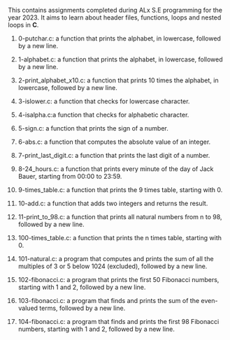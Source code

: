 This contains assignments completed during ALx S.E programming for the year 2023. It aims to learn about header files, functions, loops and nested loops in **C**.

1.	0-putchar.c: a function that prints the alphabet, in lowercase, followed by a new line.
 
2.	1-alphabet.c: a function that prints the alphabet, in lowercase, followed by a new line.
 
4.	2-print_alphabet_x10.c: a function that prints 10 times the alphabet, in lowercase, followed by a new line.
 
5.	3-islower.c: a function that checks for lowercase character. 

6.	4-isalpha.c:a function that checks for alphabetic character. 
 
7.	5-sign.c: a function that prints the sign of a number.
 
8.	6-abs.c: a function that computes the absolute value of an integer.
 
9.	7-print_last_digit.c: a function that prints the last digit of a number.

10.	8-24_hours.c: a function that prints every minute of the day of Jack Bauer, starting from 00:00 to 23:59.
 
11.	9-times_table.c: a function that prints the 9 times table, starting with 0.
 
12.	10-add.c: a function that adds two integers and returns the result.
 
13.	11-print_to_98.c: a function that prints all natural numbers from n to 98, followed by a new line.
 
14.	100-times_table.c: a function that prints the n times table, starting with 0.
 
15.	101-natural.c: a program that computes and prints the sum of all the multiples of 3 or 5 below 1024 (excluded), followed by a new line.
 
16.	102-fibonacci.c: a program that prints the first 50 Fibonacci numbers, starting with 1 and 2, followed by a new line.
 
17.	103-fibonacci.c: a program that finds and prints the sum of the even-valued terms, followed by a new line.
 
18.	104-fibonacci.c: a program that finds and prints the first 98 Fibonacci numbers, starting with 1 and 2, followed by a new line.

